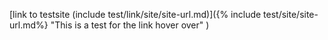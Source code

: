 [link to testsite (include test/link/site/site-url.md)]({% include test/site/site-url.md%} "This is a test for the link hover over" )

